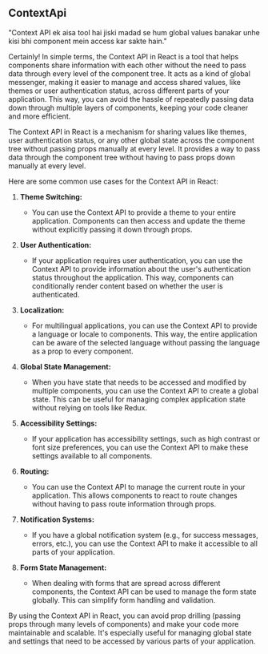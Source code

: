 ## ContextApi

"Context API ek aisa tool hai jiski madad se hum global values banakar unhe kisi bhi component mein access kar sakte hain."

Certainly! In simple terms, the Context API in React is a tool that helps components share information with each other without the need to pass data through every level of the component tree. It acts as a kind of global messenger, making it easier to manage and access shared values, like themes or user authentication status, across different parts of your application. This way, you can avoid the hassle of repeatedly passing data down through multiple layers of components, keeping your code cleaner and more efficient.

The Context API in React is a mechanism for sharing values like themes, user authentication status, or any other global state across the component tree without passing props manually at every level. It provides a way to pass data through the component tree without having to pass props down manually at every level.

Here are some common use cases for the Context API in React:

1. **Theme Switching:**
   - You can use the Context API to provide a theme to your entire application. Components can then access and update the theme without explicitly passing it down through props.

2. **User Authentication:**
   - If your application requires user authentication, you can use the Context API to provide information about the user's authentication status throughout the application. This way, components can conditionally render content based on whether the user is authenticated.

3. **Localization:**
   - For multilingual applications, you can use the Context API to provide a language or locale to components. This way, the entire application can be aware of the selected language without passing the language as a prop to every component.

4. **Global State Management:**
   - When you have state that needs to be accessed and modified by multiple components, you can use the Context API to create a global state. This can be useful for managing complex application state without relying on tools like Redux.

5. **Accessibility Settings:**
   - If your application has accessibility settings, such as high contrast or font size preferences, you can use the Context API to make these settings available to all components.

6. **Routing:**
   - You can use the Context API to manage the current route in your application. This allows components to react to route changes without having to pass route information through props.

7. **Notification Systems:**
   - If you have a global notification system (e.g., for success messages, errors, etc.), you can use the Context API to make it accessible to all parts of your application.

8. **Form State Management:**
   - When dealing with forms that are spread across different components, the Context API can be used to manage the form state globally. This can simplify form handling and validation.

By using the Context API in React, you can avoid prop drilling (passing props through many levels of components) and make your code more maintainable and scalable. It's especially useful for managing global state and settings that need to be accessed by various parts of your application.